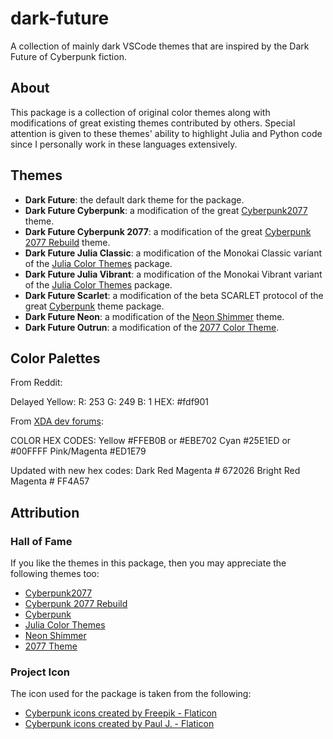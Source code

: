 # dark-future

A collection of mainly dark VSCode themes that are inspired by the Dark Future of Cyberpunk fiction.

## About

This package is a collection of original color themes along with modifications of great existing themes contributed by others.
Special attention is given to these themes' ability to highlight Julia and Python code since I personally work in these languages extensively.

## Themes

- **Dark Future**: the default dark theme for the package.
- **Dark Future Cyberpunk**: a modification of the great [Cyberpunk2077](https://github.com/jwsandeman/cyberpunk2077-theme) theme.
- **Dark Future Cyberpunk 2077**: a modification of the great [Cyberpunk 2077 Rebuild](https://github.com/carlos18mz/Cyberpunk-2077-rebuild) theme.
- **Dark Future Julia Classic**: a modification of the Monokai Classic variant of the [Julia Color Themes](https://github.com/CameronBieganek/julia-color-themes) package.
- **Dark Future Julia Vibrant**: a modification of the Monokai Vibrant variant of the [Julia Color Themes](https://github.com/CameronBieganek/julia-color-themes) package.
- **Dark Future Scarlet**: a modification of the beta SCARLET protocol of the great [Cyberpunk](https://github.com/prometheux-ar/cyberpunk) theme package.
- **Dark Future Neon**: a modification of the [Neon Shimmer](https://github.com/Pipe-Runner-Lab/neon-shimmer) theme.
- **Dark Future Outrun**: a modification of the [2077 Color Theme](https://github.com/endormi/vscode-2077-theme).

## Color Palettes

From Reddit:

Delayed Yellow:
R: 253 G: 249 B: 1
HEX: #fdf901

From [XDA dev forums](https://forum.xda-developers.com/t/color-codes-for-the-cyberpunk-2077-1.4226747/):

COLOR HEX CODES:
Yellow #FFEB0B or #EBE702
Cyan #25E1ED or #00FFFF
Pink/Magenta #ED1E79

Updated with new hex codes:
Dark Red Magenta # 672026
Bright Red Magenta # FF4A57

## Attribution

### Hall of Fame

If you like the themes in this package, then you may appreciate the following themes too:

- [Cyberpunk2077](https://github.com/jwsandeman/cyberpunk2077-theme)
- [Cyberpunk 2077 Rebuild](https://github.com/carlos18mz/Cyberpunk-2077-rebuild)
- [Cyberpunk](https://github.com/prometheux-ar/cyberpunk)
- [Julia Color Themes](https://github.com/CameronBieganek/julia-color-themes)
- [Neon Shimmer](https://github.com/Pipe-Runner-Lab/neon-shimmer)
- [2077 Theme](https://github.com/endormi/vscode-2077-theme)

### Project Icon

The icon used for the package is taken from the following:

- [Cyberpunk icons created by Freepik - Flaticon](https://www.flaticon.com/free-icons/cyberpunk)
- [Cyberpunk icons created by Paul J. - Flaticon](https://www.flaticon.com/free-icons/cyberpunk)
